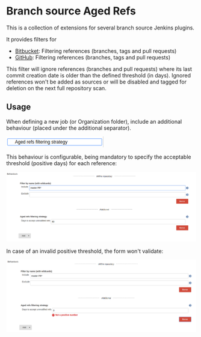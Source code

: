 # Branch source Aged Refs

This is a collection of extensions for several branch source Jenkins plugins.

It provides filters for

- [Bitbucket]: Filtering references (branches, tags and pull requests)
- [GitHub]: Filtering references (branches, tags and pull requests)

This filter will ignore references (branches and pull requests) where its last
commit creation date is older than the defined threshold (in days). Ignored
references won't be added as sources or will be disabled and tagged for
deletion on the next full repository scan.

[Bitbucket]: https://plugins.jenkins.io/cloudbees-bitbucket-branch-source/
[GitHub]: https://plugins.jenkins.io/github-branch-source/

## Usage

When defining a new job (or Organization folder), include an additional
behaviour (placed under the additional separator). 

![](.github/images/dropdown.png)

This behaviour is configurable, being mandatory to specify the
acceptable threshold (positive days) for each reference:

![](.github/images/config.png)

In case of an invalid positive threshold, the form won't validate:

![](.github/images/config-invalid.png)
